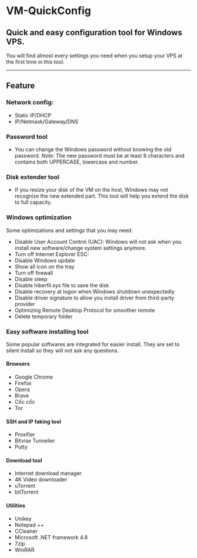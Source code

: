 # VM-QuickConfig

## Quick and easy configuration tool for Windows VPS.

You will find almost every settings you need when you setup your VPS at the first time in this tool.

---
## Feature
### Network config: 
- Static IP/DHCP
- IP/Netmask/Gateway/DNS
### Password tool
- You can change the Windows password without knowing the old password. *_Note_*: The new password must be at least 8 characters and contains both UPPERCASE, lowercase and number.
### Disk extender tool
- If you resize your disk of the VM on the host, Windows may not recognize the new extended part. This tool will help you extend the disk to full capacity.
### Windows optimization
Some optimizations and settings that you may need:
- Disable User Account Control (UAC): Windows will not ask when you install new software/change system settings anymore.
- Turn off Internet Explorer ESC:
- Disable Windows update
- Show all icon on the tray
- Turn off firewall
- Disable sleep
- Disable hiberfil.sys file to save the disk
- Disable recovery at logon when Windows shutdown unexpectedly
- Disable driver signature to allow you install driver from third-party provider
- Optimizing Remote Desktop Protocol for smoother remote
- Delete temporary folder
### Easy software installing tool
Some popular softwares are integrated for easier install. They are set to silent install so they will not ask any questions.
#### Browsers
- Google Chrome
- Firefox
- Opera
- Brave
- Cốc cốc
- Tor
#### SSH and IP faking tool
- Proxifier
- Bitvise Tunnelier
- Putty
#### Download tool
- Internet download manager
- 4K Video downloader
- uTorrent
- bitTorrent
#### Utilities
- Unikey
- Notepad ++
- CCleaner
- Microsoft .NET framework 4.8
- 7zip
- WinRAR
